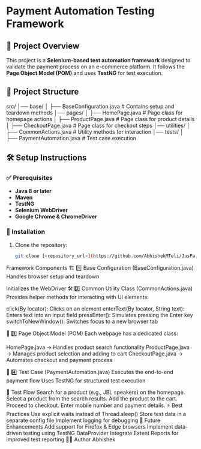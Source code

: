 # Payment Automation Testing Framework

## 📌 Project Overview
This project is a **Selenium-based test automation framework** designed to validate the payment process on an e-commerce platform. It follows the **Page Object Model (POM)** and uses **TestNG** for test execution.

## 📂 Project Structure


src/
│── base/
│   ├── BaseConfiguration.java  # Contains setup and teardown methods
│── pages/
│   ├── HomePage.java           # Page class for homepage actions
│   ├── ProductPage.java        # Page class for product details
│   ├── CheckoutPage.java       # Page class for checkout steps
│── utilities/
│   ├── CommonActions.java      # Utility methods for interaction
│── tests/
│   ├── PaymentAutomation.java  # Test case execution


## 🛠 Setup Instructions
### ✅ Prerequisites
- **Java 8 or later**
- **Maven**
- **TestNG**
- **Selenium WebDriver**
- **Google Chrome & ChromeDriver**

### 🔧 Installation
1. Clone the repository:
   ```bash
   git clone [<repository_url>](https://github.com/AbhishekMTeli/JusPayAutomationTask)
Framework Components
🏗 1️⃣ Base Configuration (BaseConfiguration.java)
Handles browser setup and teardown

Initializes the WebDriver
🛠 2️⃣ Common Utility Class (CommonActions.java)
Provides helper methods for interacting with UI elements:

click(By locator): Clicks on an element
enterText(By locator, String text): Enters text into an input field
pressEnter(): Simulates pressing the Enter key
switchToNewWindow(): Switches focus to a new browser tab

📑 3️⃣ Page Object Model (POM)
Each webpage has a dedicated class:

HomePage.java → Handles product search functionality
ProductPage.java → Manages product selection and adding to cart
CheckoutPage.java → Automates checkout and payment process

🧪 4️⃣ Test Case (PaymentAutomation.java)
Executes the end-to-end payment flow
Uses TestNG for structured test execution

🔄 Test Flow
Search for a product (e.g., JBL speakers) on the homepage.
Select a product from the search results.
Add the product to the cart.
Proceed to checkout.
Enter mobile number and payment details.
⚡ Best Practices
Use explicit waits instead of Thread.sleep()
Store test data in a separate config file
Implement logging for debugging
🚀 Future Enhancements
Add support for Firefox & Edge browsers
Implement data-driven testing using TestNG DataProvider
Integrate Extent Reports for improved test reporting
👨‍💻 Author
Abhishek
